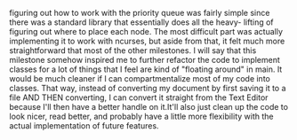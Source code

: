 figuring out how to work with the priority queue was fairly simple since there was a standard library that essentially does all the heavy-
lifting of figuring out where to place each node. The most difficult part was actually implementing it to work with ncurses, but aside from
that, it felt much more straightforward that most of the other milestones. 
I will say that this milestone somehow inspired me to further refactor the code to implement classes for a lot of things that I feel are kind
of "floating around" in main. It would be much cleaner if I can compartmentalize most of my code into classes. That way, instead of 
converting my document by first saving it to a file AND THEN converting, I can convert it straight from the Text Editor because I'll then
have a better handle on it.It'll also just clean up the code to look nicer, read better, and probably have a little more flexibility with 
the actual implementation of future features.
